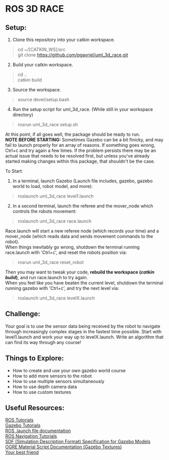 # ROS 3D RACE
## Setup:
1. Clone this repository into your catkin workspace.
  > cd ~/[CATKIN_WS]/src   
  > git clone https://github.com/pgavriel/uml_3d_race.git    
2. Build your catkin workspace.   
  > cd ..  
  > catkin build   
3. Source the workspace.  
  > source devel/setup.bash   
4. Run the setup script for uml_3d_race. (While still in your workspace directory)
  > rosrun uml_3d_race setup.sh  

At this point, if all goes well, the package should be ready to run.  
**NOTE BEFORE STARTING:** Sometimes Gazebo can be a bit finicky, and may fail to launch properly for an array of reasons. If something goes wrong, Ctrl+c and try again a few times. If the problem persists there may be an actual issue that needs to be resolved first, but unless you've already started making changes within this package, that shouldn't be the case.  

To Start:  
1. In a terminal, launch Gazebo (Launch file includes, gazebo, gazebo world to load, robot model, and more):  
  > roslaunch uml_3d_race level1.launch  
2. In a second terminal, launch the referee and the mover_node which controls the robots movement:  
  > roslaunch uml_3d_race race.launch  

Race.launch will start a new referee node (which records your time) and a mover_node (which reads data and sends movement commands to the robot).   
When things inevitably go wrong, shutdown the terminal running race.launch with 'Ctrl+c', and reset the robots position via:  
  > rosrun uml_3d_race reset_robot  

Then you may want to tweak your code, **rebuild the workspace (*catkin build*)**, and run race.launch to try again.  
When you feel like you have beaten the current level, shutdown the terminal running gazebo with 'Ctrl+c', and try the next level via:  
  >roslaunch uml_3d_race levelX.launch  

## Challenge:  
Your goal is to use the sensor data being received by the robot to navigate through increasingly complex stages in the fastest time possible.
Start with level1.launch and work your way up to levelX.launch. Write an algorithm that can find its way through any course!  

## Things to Explore:  
- How to create and use your own gazebo world course  
- How to add more sensors to the robot
- How to use multiple sensors simultaneously
- How to use depth camera data  
- How to use custom textures  

## Useful Resources:  
[ROS Tutorials](http://wiki.ros.org/ROS/Tutorials)  
[Gazebo Tutorials](http://gazebosim.org/tutorials)  
[ROS .launch file documentation](http://wiki.ros.org/roslaunch/XML)  
[ROS Navigation Tutorials](http://wiki.ros.org/navigation/Tutorials)  
[SDF (Simulation Description Format) Specification for Gazebo Models](http://sdformat.org/spec)  
[OGRE Material Script Documentation (Gazebo Textures)](https://ogrecave.github.io/ogre/api/1.12/_material-_scripts.html)  
[Your best friend](http://google.com)  
